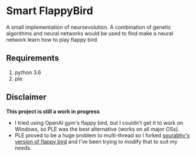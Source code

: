 # Smart FlappyBird

A small implementation of neuroevolution. A combination of genetic algorithms and neural networks would be used to find make a neural network learn how to play flappy bird

## Requirements
1. python 3.6
2. ple

## Disclaimer


**This project is still a work in progress**

- I tried using OpenAI gym's flappy bird, but I couldn't get it to work on Windows, so PLE was the best alternative (works on all major OSs).
- PLE proved to be a huge problem to multi-thread so I forked [sourabhv's version of flappy bird](https://github.com/sourabhv/FlapPyBird/) and I've been trying to modify that to suit my needs.